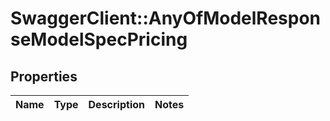 # SwaggerClient::AnyOfModelResponseModelSpecPricing

## Properties
Name | Type | Description | Notes
------------ | ------------- | ------------- | -------------

